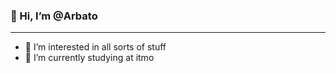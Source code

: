 ### 👋 Hi, I’m @Arbato
- ---
- 👀 I’m interested in all sorts of stuff
- 🌱 I’m currently studying at itmo

<!---
Arbato/Arbato is a ✨ special ✨ repository because its `README.md` (this file) appears on your GitHub profile.
You can click the Preview link to take a look at your changes.
--->

 
